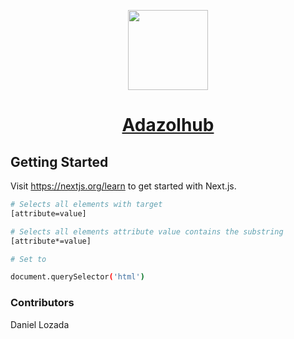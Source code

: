<p align="center">
  <a href="https://www.adazolhub.online">
    <img src="https://firebasestorage.googleapis.com/v0/b/djlozada.appspot.com/o/Logo-main.svg?alt=media&token=b5f7bf96-1e5b-4e41-916e-c0d51e6c4dbf" height="128">
    <h1 align="center">Adazolhub</h1>
  </a>
</p>


## Getting Started

Visit <a aria-label="next.js learn" href="https://nextjs.org/learn">https://nextjs.org/learn</a> to get started with Next.js.

```bash
# Selects all elements with target
[attribute=value]

# Selects all elements attribute value contains the substring
[attribute*=value]

# Set to

document.querySelector('html')
```


### Contributors

Daniel Lozada